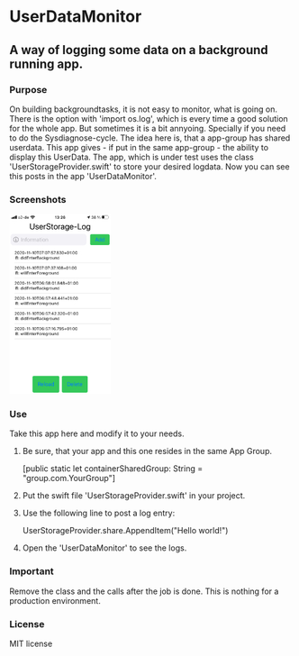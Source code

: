 #  UserDataMonitor
## A way of logging some data on a background running app.

### Purpose
On building backgroundtasks, it is not easy to monitor, what is going on. There is the option with 'import os.log', which is every time a good solution for the whole app. But sometimes it is a bit annyoing. Specially if you need to do the Sysdiagnose-cycle.
The idea here is, that a app-group has shared userdata. This app gives - if put in the same app-group - the ability to display this UserData. The app, which is under test uses the class 'UserStorageProvider.swift' to store your desired logdata. 
Now you can see this posts in the app 'UserDataMonitor'.

### Screenshots
![Mainview](/screenshotsklein/IMG_6695_klein.jpg)

### Use
Take this app here and modify it to your needs.
1. Be sure, that your app and this one resides in the same App Group.

    [public static let containerSharedGroup: String = "group.com.YourGroup"]
    
2. Put the swift file 'UserStorageProvider.swift' in your project.
3. Use the following line to post a log entry:

    UserStorageProvider.share.AppendItem("Hello world!")
    
4. Open the 'UserDataMonitor' to see the logs.

### Important
Remove the class and the calls after the job is done. This is nothing for a production environment. 

### License
MIT license
